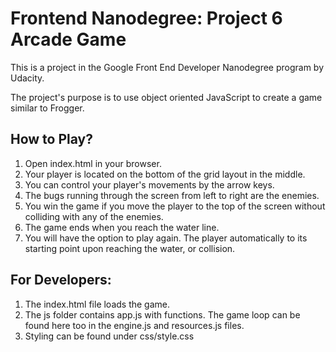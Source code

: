 # Frontend Nanodegree: Project 6 Arcade Game #

This is a project in the Google Front End Developer Nanodegree program by Udacity.

The project's purpose is to use object oriented JavaScript to create a game similar to Frogger.

## How to Play? ##

1. Open index.html in your browser.
2. Your player is located on the bottom of the grid layout in the middle.
3. You can control your player's movements by the arrow keys.
4. The bugs running through the screen from left to right are the enemies.
5. You win the game if you move the player to the top of the screen without colliding with any of the enemies.
6. The game ends when you reach the water line.
7. You will have the option to play again. The player automatically to its starting point upon reaching the water, or collision.

## For Developers: ##

1. The index.html file loads the game.
2. The js folder contains app.js with functions. The game loop can be found here too in the engine.js and resources.js files.
3. Styling can be found under css/style.css
